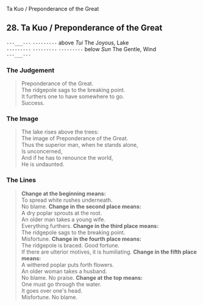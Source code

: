 Ta Kuo / Preponderance of the Great
## 28. Ta Kuo / Preponderance of the Great
``---___---``
``---------`` above _Tui_ The Joyous, Lake  
``---------``
``---------``
``---------`` below _Sun_ The Gentle, Wind  
``---___---``
### The Judgement
> Preponderance of the Great.  
 The ridgepole sags to the breaking point.  
 It furthers one to have somewhere to go.  
 Success.
### The Image
> The lake rises above the trees:  
 The image of Preponderance of the Great.  
 Thus the superior man, when he stands alone,  
 Is unconcerned,  
 And if he has to renounce the world,  
 He is undaunted.
### The Lines

 > **Change at the beginning means:**  
 To spread white rushes underneath.  
 No blame.
 > **Change in the second place means:**  
 A dry poplar sprouts at the root.  
 An older man takes a young wife.  
 Everything furthers.
 > **Change in the third place means:**  
 The ridgepole sags to the breaking point.  
 Misfortune.
 > **Change in the fourth place means:**  
 The ridgepole is braced. Good fortune.  
 If there are ulterior motives, it is humiliating.
 > **Change in the fifth place means:**  
 A withered poplar puts forth flowers.  
 An older woman takes a husband.  
 No blame. No praise.
 > **Change at the top means:**  
 One must go through the water.  
 It goes over one's head.  
 Misfortune. No blame.



